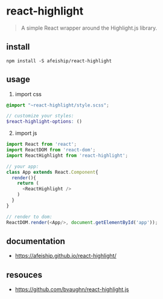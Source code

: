 # react-highlight
> A simple React wrapper around the Highlight.js library.

## install
```shell
npm install -S afeiship/react-highlight
```

## usage
1. import css
  ```scss
  @import "~react-highlight/style.scss";

  // customize your styles:
  $react-highlight-options: ()
  ```
2. import js
  ```js
  import React from 'react';
  import ReactDOM from 'react-dom';
  import ReactHighlight from 'react-highlight';
  
  // your app:
  class App extends React.Component{
    render(){
      return (
        <ReactHighlight />
      )
    }
  }

  // render to dom:
  ReactDOM.render(<App/>, document.getElementById('app'));
  ```

## documentation
- https://afeiship.github.io/react-highlight/

## resouces
- https://github.com/bvaughn/react-highlight.js
